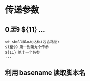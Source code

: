 # 传递参数

## $0至$9 ${11} ...
```
$0 shell脚本的名称(包含路径)
$1至$9 第一到第九个传参
${11} 第十一个传参
...
```
## 利用 basename 读取脚本名
```

```